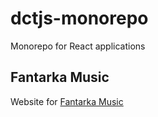 # dctjs-monorepo
Monorepo for React applications

## Fantarka Music
Website for [Fantarka Music](https://www.fantarka.com)


